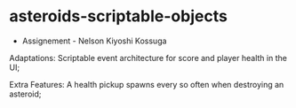 # asteroids-scriptable-objects

* Assignement - Nelson Kiyoshi Kossuga

Adaptations:
Scriptable event architecture for score and player health in the UI;

Extra Features:
A health pickup spawns every so often when destroying an asteroid;
